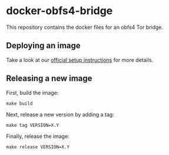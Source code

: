 # docker-obfs4-bridge

This repository contains the docker files for an obfs4 Tor bridge.

## Deploying an image

Take a look at our
[official setup instructions](https://community.torproject.org/relay/setup/bridge/docker/)
for more details.

## Releasing a new image

First, build the image:

    make build

Next, release a new version by adding a tag:

    make tag VERSION=X.Y

Finally, release the image:

    make release VERSION=X.Y
